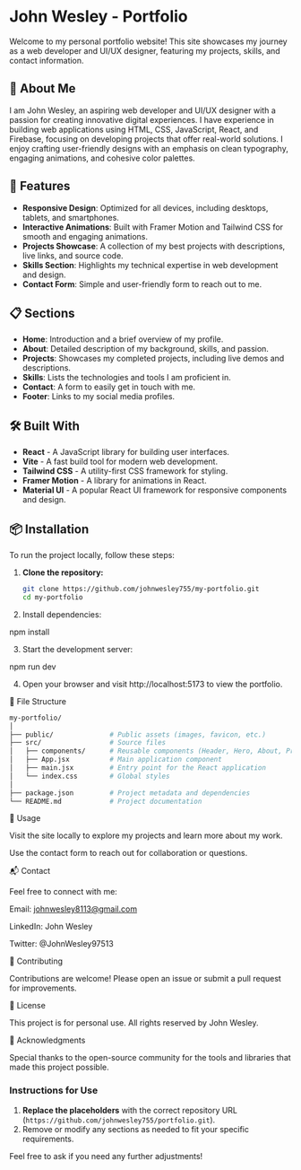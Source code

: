 # John Wesley - Portfolio

Welcome to my personal portfolio website! This site showcases my journey as a web developer and UI/UX designer, featuring my projects, skills, and contact information. 

## 🚀 About Me

I am John Wesley, an aspiring web developer and UI/UX designer with a passion for creating innovative digital experiences. I have experience in building web applications using HTML, CSS, JavaScript, React, and Firebase, focusing on developing projects that offer real-world solutions. I enjoy crafting user-friendly designs with an emphasis on clean typography, engaging animations, and cohesive color palettes.

## 🎨 Features

- **Responsive Design**: Optimized for all devices, including desktops, tablets, and smartphones.
- **Interactive Animations**: Built with Framer Motion and Tailwind CSS for smooth and engaging animations.
- **Projects Showcase**: A collection of my best projects with descriptions, live links, and source code.
- **Skills Section**: Highlights my technical expertise in web development and design.
- **Contact Form**: Simple and user-friendly form to reach out to me.

## 📋 Sections

- **Home**: Introduction and a brief overview of my profile.
- **About**: Detailed description of my background, skills, and passion.
- **Projects**: Showcases my completed projects, including live demos and descriptions.
- **Skills**: Lists the technologies and tools I am proficient in.
- **Contact**: A form to easily get in touch with me.
- **Footer**: Links to my social media profiles.

## 🛠️ Built With

- **React** - A JavaScript library for building user interfaces.
- **Vite** - A fast build tool for modern web development.
- **Tailwind CSS** - A utility-first CSS framework for styling.
- **Framer Motion** - A library for animations in React.
- **Material UI** - A popular React UI framework for responsive components and design.

## 📦 Installation

To run the project locally, follow these steps:

1. **Clone the repository:**

   ```bash
   git clone https://github.com/johnwesley755/my-portfolio.git
   cd my-portfolio

2. Install dependencies:

npm install


3. Start the development server:

npm run dev


4. Open your browser and visit http://localhost:5173 to view the portfolio.



📁 File Structure
```bash
my-portfolio/
│
├── public/              # Public assets (images, favicon, etc.)
├── src/                 # Source files
│   ├── components/      # Reusable components (Header, Hero, About, ProjectSection, Skills, Contact, Footer)
│   ├── App.jsx          # Main application component
│   ├── main.jsx         # Entry point for the React application
│   └── index.css        # Global styles
│
├── package.json         # Project metadata and dependencies
└── README.md            # Project documentation
```
📝 Usage

Visit the site locally to explore my projects and learn more about my work.

Use the contact form to reach out for collaboration or questions.


📬 Contact

Feel free to connect with me:

Email: johnwesley8113@gmail.com

LinkedIn: John Wesley

Twitter: @JohnWesley97513


🤝 Contributing

Contributions are welcome! Please open an issue or submit a pull request for improvements.

📜 License

This project is for personal use. All rights reserved by John Wesley.

🌟 Acknowledgments

Special thanks to the open-source community for the tools and libraries that made this project possible.


### **Instructions for Use**

1. **Replace the placeholders** with the correct repository URL (`https://github.com/johnwesley755/portfolio.git`).
2. Remove or modify any sections as needed to fit your specific requirements.

Feel free to ask if you need any further adjustments!

